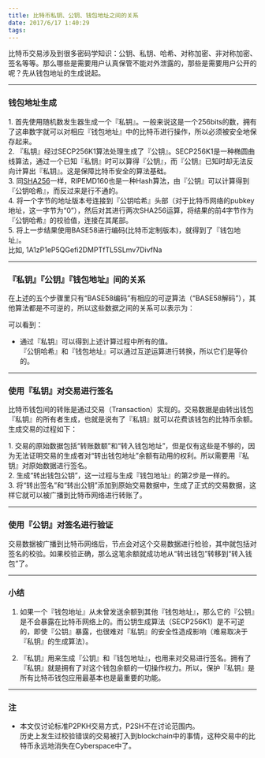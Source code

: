 ```yaml
---
title: 比特币私钥、公钥、钱包地址之间的关系
date: 2017/6/17 1:40:29
tags:
---
```



比特币交易涉及到很多密码学知识：公钥、私钥、哈希、对称加密、非对称加密、签名等等。那么哪些是需要用户认真保管不能对外泄露的，那些是需要用户公开的呢？先从钱包地址的生成说起。

* * *

### 钱包地址生成

[](http://8btc.com/data/attachment/portal/201508/26/114402jiixehhihxi0l0tx.png)

1\. 首先使用随机数发生器生成一个『私钥』。一般来说这是一个256bits的数，拥有了这串数字就可以对相应『钱包地址』中的比特币进行操作，所以必须被安全地保存起来。  
2\. 『私钥』经过SECP256K1算法处理生成了『公钥』。SECP256K1是一种椭圆曲线算法，通过一个已知『私钥』时可以算得『公钥』，而『公钥』已知时却无法反向计算出『私钥』。这是保障比特币安全的算法基础。  
3\. 同[SHA256](http://8btc.com/article-136-1.html)一样，RIPEMD160也是一种Hash算法，由『公钥』可以计算得到『公钥哈希』，而反过来是行不通的。  
4\. 将一个字节的地址版本号连接到『公钥哈希』头部（对于比特币网络的pubkey地址，这一字节为“0”），然后对其进行两次SHA256运算，将结果的前4字节作为『公钥哈希』的校验值，连接在其尾部。  
5\. 将上一步结果使用BASE58进行编码(比特币定制版本)，就得到了『钱包地址』。   
比如, 1A1zP1eP5QGefi2DMPTfTL5SLmv7DivfNa

* * *

### 『私钥』『公钥』『钱包地址』间的关系

在上述的五个步骤里只有“BASE58编码”有相应的可逆算法（“BASE58解码”），其他算法都是不可逆的，所以这些数据之间的关系可以表示为：

[](http://8btc.com/data/attachment/portal/201508/26/114402niayhqly20izhsyz.png)

可以看到：

  * 通过『私钥』可以得到上述计算过程中所有的值。  
『公钥哈希』和『钱包地址』可以通过互逆运算进行转换，所以它们是等价的。  




* * *

### 使用『私钥』对交易进行签名

比特币钱包间的转账是通过交易（Transaction）实现的。交易数据是由转出钱包『私钥』的所有者生成，也就是说有了『私钥』就可以花费该钱包的比特币余额。生成交易的过程如下：  


[](http://8btc.com/data/attachment/portal/201508/26/114402d73kzo53jvyyvvwu.png)

1\. 交易的原始数据包括“转账数额”和“转入钱包地址”，但是仅有这些是不够的，因为无法证明交易的生成者对“转出钱包地址”余额有动用的权利。所以需要用『私钥』对原始数据进行签名。  
2\. 生成“转出钱包公钥”，这一过程与生成『钱包地址』的第2步是一样的。  
3\. 将“转出签名”和“转出公钥”添加到原始交易数据中，生成了正式的交易数据，这样它就可以被广播到比特币网络进行转账了。

* * *

### 使用『公钥』对签名进行验证

[](http://8btc.com/data/attachment/portal/201508/26/114402qmaoy09au5t57zpt.png)

交易数据被广播到比特币网络后，节点会对这个交易数据进行检验，其中就包括对签名的校验。如果校验正确，那么这笔余额就成功地从“转出钱包”转移到“转入钱包”了。

* * *

### 小结

  1. 如果一个『钱包地址』从未曾发送余额到其他『钱包地址』，那么它的『公钥』是不会暴露在比特币网络上的。而公钥生成算法（SECP256K1）是不可逆的，即使『公钥』暴露，也很难对『私钥』的安全性造成影响（难易取决于『私钥』的生成算法）。  

  2. 『私钥』用来生成『公钥』和『钱包地址』，也用来对交易进行签名。拥有了『私钥』就是拥有了对这个钱包余额的一切操作权力。所以，保护『私钥』是所有比特币钱包应用最基本也是最重要的功能。  




* * *

### 注

  * 本文仅讨论标准P2PKH交易方式，P2SH不在讨论范围内。  
历史上发生过校验错误的交易被打入到blockchain中的事情，这种交易中的比特币永远地消失在Cyberspace中了。


